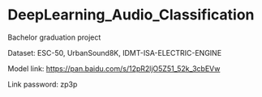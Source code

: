 # DeepLearning_Audio_Classification
Bachelor graduation project

Dataset: ESC-50, UrbanSound8K, IDMT-ISA-ELECTRIC-ENGINE

Model link: https://pan.baidu.com/s/12pR2ljO5Z51_52k_3cbEVw

Link password: zp3p
